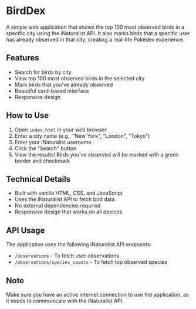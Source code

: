 # BirdDex

A simple web application that shows the top 100 most observed birds in a specific city using the iNaturalist API. It also marks birds that a specific user has already observed in that city, creating a real-life Pokédex experience.

## Features

- Search for birds by city
- View top 100 most observed birds in the selected city
- Mark birds that you've already observed
- Beautiful card-based interface
- Responsive design

## How to Use

1. Open `index.html` in your web browser
2. Enter a city name (e.g., "New York", "London", "Tokyo")
3. Enter your iNaturalist username
4. Click the "Search" button
5. View the results! Birds you've observed will be marked with a green border and checkmark

## Technical Details

- Built with vanilla HTML, CSS, and JavaScript
- Uses the iNaturalist API to fetch bird data
- No external dependencies required
- Responsive design that works on all devices

## API Usage

The application uses the following iNaturalist API endpoints:

- `/observations` - To fetch user observations
- `/observations/species_counts` - To fetch top observed species

## Note

Make sure you have an active internet connection to use the application, as it needs to communicate with the iNaturalist API.
